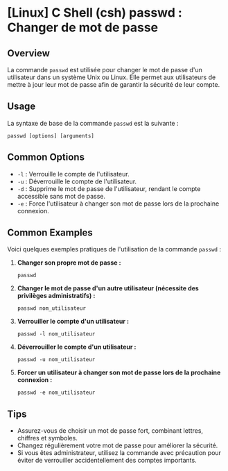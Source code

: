 # [Linux] C Shell (csh) passwd : Changer de mot de passe

## Overview
La commande `passwd` est utilisée pour changer le mot de passe d'un utilisateur dans un système Unix ou Linux. Elle permet aux utilisateurs de mettre à jour leur mot de passe afin de garantir la sécurité de leur compte.

## Usage
La syntaxe de base de la commande `passwd` est la suivante :

```
passwd [options] [arguments]
```

## Common Options
- `-l` : Verrouille le compte de l'utilisateur.
- `-u` : Déverrouille le compte de l'utilisateur.
- `-d` : Supprime le mot de passe de l'utilisateur, rendant le compte accessible sans mot de passe.
- `-e` : Force l'utilisateur à changer son mot de passe lors de la prochaine connexion.

## Common Examples
Voici quelques exemples pratiques de l'utilisation de la commande `passwd` :

1. **Changer son propre mot de passe :**
   ```shell
   passwd
   ```

2. **Changer le mot de passe d'un autre utilisateur (nécessite des privilèges administratifs) :**
   ```shell
   passwd nom_utilisateur
   ```

3. **Verrouiller le compte d'un utilisateur :**
   ```shell
   passwd -l nom_utilisateur
   ```

4. **Déverrouiller le compte d'un utilisateur :**
   ```shell
   passwd -u nom_utilisateur
   ```

5. **Forcer un utilisateur à changer son mot de passe lors de la prochaine connexion :**
   ```shell
   passwd -e nom_utilisateur
   ```

## Tips
- Assurez-vous de choisir un mot de passe fort, combinant lettres, chiffres et symboles.
- Changez régulièrement votre mot de passe pour améliorer la sécurité.
- Si vous êtes administrateur, utilisez la commande avec précaution pour éviter de verrouiller accidentellement des comptes importants.